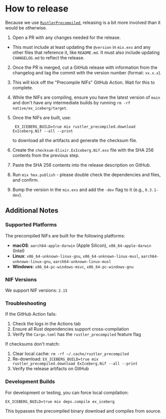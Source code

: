 # How to release

Because we use
[`RustlerPrecompiled`](https://hexdocs.pm/rustler_precompiled/RustlerPrecompiled.html), releasing
is a bit more involved than it would be otherwise.

1. Open a PR with any changes needed for the release.

- This must include at least updating the `@version` in `mix.exs` and any other files that
  reference it, like `README.md`. It must also include updating `CHANGELOG.md` to reflect the
  release.

2. Once the PR is merged, cut a GitHub release with information from the changelog and tag the
   commit with the version number (format: `vx.x.x`).
3. This will kick off the "Precompile NIFs" GitHub Action. Wait for this to complete.
4. While the NIFs are compiling, ensure you have the latest version of `main` and don't have any
   intermediate builds by running `rm -rf native/ex_iceberg/target`.
5. Once the NIFs are built, use:

        EX_ICEBERG_BUILD=true mix rustler_precompiled.download ExIceberg.Nif --all --print

   to download all the artifacts and generate the checksum file.
6. Create the `checksum-Elixir.ExIceberg.Nif.exs` file with the SHA 256 contents from the previous step.
7. Paste the SHA 256 contents into the release description on GitHub.
8. Run `mix hex.publish` - please double check the dependencies and files, and confirm.
9. Bump the version in the `mix.exs` and add the `-dev` flag to it (e.g., `0.3.1-dev`).

## Additional Notes

### Supported Platforms

The precompiled NIFs are built for the following platforms:

- **macOS**: `aarch64-apple-darwin` (Apple Silicon), `x86_64-apple-darwin` (Intel)
- **Linux**: `x86_64-unknown-linux-gnu`, `x86_64-unknown-linux-musl`, `aarch64-unknown-linux-gnu`, `aarch64-unknown-linux-musl`
- **Windows**: `x86_64-pc-windows-msvc`, `x86_64-pc-windows-gnu`

### NIF Versions

We support NIF versions: `2.15`

### Troubleshooting

If the GitHub Action fails:
1. Check the logs in the Actions tab
2. Ensure all Rust dependencies support cross-compilation
3. Verify the `Cargo.toml` has the `rustler_precompiled` feature flag

If checksums don't match:
1. Clear local cache: `rm -rf ~/.cache/rustler_precompiled`
2. Re-download: `EX_ICEBERG_BUILD=true mix rustler_precompiled.download ExIceberg.Nif --all --print`
3. Verify the release artifacts on GitHub

### Development Builds

For development or testing, you can force local compilation:

    EX_ICEBERG_BUILD=true mix deps.compile ex_iceberg

This bypasses the precompiled binary download and compiles from source.
